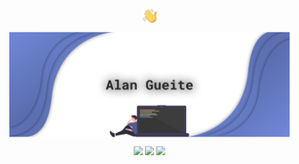 <a href="#"><div align="center"><img src="https://raw.githubusercontent.com/alangueite/alangueite/master/wave.png" width="25px"></a>
  
<a href="https://alangueite.fr"><img src="https://raw.githubusercontent.com/alangueite/alangueite/master/header.png"></a>
  
<a href="https://discord.com/users/179650847032999936"><img src="http://img.shields.io/badge/-Discord-blue?logo=discord&color=7289DA&logoColor=fff"></a> <a href="https://open.spotify.com/artist/00pwyFykLbFwDi97G3Vrxf"><img src="http://img.shields.io/badge/-Spotify-blue?logo=spotify&color=1ED760&logoColor=fff"></a> <a href="https://youtube.com/Shelp"><img src="http://img.shields.io/badge/-YouTube-blue?logo=youtube&color=FF0000&logoColor=fff"></a>
</div>

